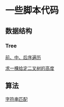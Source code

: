 # 一些脚本代码

## 数据结构

### Tree

[前、中、后序遍历](DataStructure/Tree/Travelsal)

[求一棵给定二叉树的高度](DataStructure/Tree/getHeight)

## 算法

[字符串匹配](Algorithm/StringMatching)